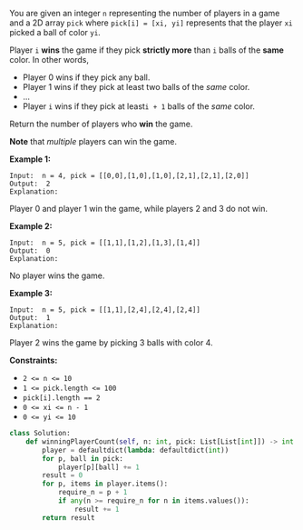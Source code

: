 You are given an integer  `n`  representing the number of players in a game and a 2D array  `pick`
where  `pick[i] = [xi, yi]`  represents that the player  `xi`  picked a ball of color  `yi`.

Player  `i`  **wins**  the game if they pick  **strictly more**  than  `i`  balls of the  **same**  color. In other
words,

- Player 0 wins if they pick any ball.
- Player 1 wins if they pick at least two balls of the  _same_  color.
- ...
- Player  `i`  wins if they pick at least`i + 1`  balls of the  _same_  color.

Return the number of players who  **win**  the game.

**Note**  that  _multiple_  players can win the game.

**Example 1:**

```
Input:  n = 4, pick = [[0,0],[1,0],[1,0],[2,1],[2,1],[2,0]]
Output:  2
Explanation:
```

Player 0 and player 1 win the game, while players 2 and 3 do not win.

**Example 2:**

```
Input:  n = 5, pick = [[1,1],[1,2],[1,3],[1,4]]
Output:  0
Explanation:
```

No player wins the game.

**Example 3:**

```
Input:  n = 5, pick = [[1,1],[2,4],[2,4],[2,4]]
Output:  1
Explanation:
```

Player 2 wins the game by picking 3 balls with color 4.

**Constraints:**

- `2 <= n <= 10`
- `1 <= pick.length <= 100`
- `pick[i].length == 2`
- `0 <= xi <= n - 1`
- `0 <= yi <= 10`

```py
class Solution:
    def winningPlayerCount(self, n: int, pick: List[List[int]]) -> int:
        player = defaultdict(lambda: defaultdict(int))
        for p, ball in pick:
            player[p][ball] += 1
        result = 0
        for p, items in player.items():
            require_n = p + 1
            if any(n >= require_n for n in items.values()):
                result += 1
        return result
```